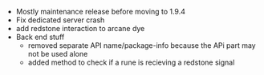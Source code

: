- Mostly maintenance release before moving to 1.9.4
- Fix dedicated server crash
- add redstone interaction to arcane dye
- Back end stuff
	* removed separate API name/package-info because the APi part may not be used alone
	* added method to check if a rune is recieving a redstone signal